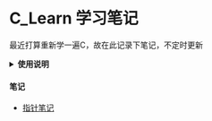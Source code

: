 # C_Learn 学习笔记
最近打算重新学一遍C，故在此记录下笔记，不定时更新

<details>
<summary style="font-weight:bold">使用说明</summary>


#### 运行环境
<table>
    <tbody>
        <tr>
            <td><b>编译器<b></td>
            <td>Mingw64</td>
        </tr>
        <tr>
            <td>
                <b>编辑器<b>
            </td>
            <td>
                VS Code
            </td>
        </tr>
    </tbody>
</table>

> 因为Visual Studio和Clion都对同一个项目里具有多个main方法不友好，需要把不需要运行的main方法去掉或修改配置，所以使用VS Code作为编辑器，VS Code可对单个文件运行

#### 运行
1. 安装Mingw64
2. VS Code配置好Mingw64
3. 拉取项目，用VS Code打开整个文件夹
4. 打开需要运行的.c文件，按F5，选择**C++(GDB/LLDB)**
5. 再选择**gcc.exe - 生成和调试活动文件**

<img src="1.png"> ———> <img src="2.png">

#### 清除生成的文件 <span style="color:red">！！慎用！！</span>
脚本均在<kbd>_bat_script</kbd>文件夹内
1. 清除生成的exe文件
   运行<kbd>del_exe.bat</kbd>文件即可，会删除bat文件上一级目录下，包括子目录的所有exe文件
2. 清除vsvode生成的文件
   运行<kbd>del_vscode.bat</kbd>文件即可，会删除bat文件上一级目录下的<kbd>.vscode</kbd>文件夹
3. 清除exe和vsvode生成的文件
   运行<kbd>init.bat</kbd>文件即可
</details>

#### 笔记
- <a href="./pointer/C_Learn_Pointer.md">指针笔记</a>
